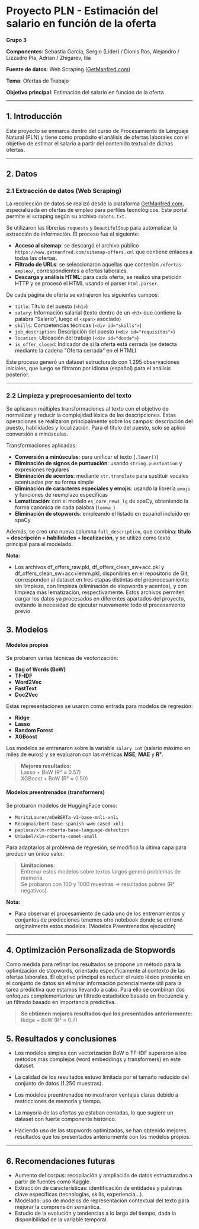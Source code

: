 # Proyecto PLN - Estimación del salario en función de la oferta

**Grupo 3**  

**Componentes**: Sebastia Garcia, Sergio (Lider) / Dionis Ros, Alejandro / Lizzadro Pla, Adrian / Zhigarev, Ilia

**Fuente de datos**: Web Scraping ([GetManfred.com](https://www.getmanfred.com/))  

**Tema**: Ofertas de Trabajo  

**Objetivo principal**: Estimación del salario en función de la oferta  

---

## 1. Introducción

Este proyecto se enmarca dentro del curso de Procesamiento de Lenguaje Natural (PLN) y tiene como propósito el análisis de ofertas laborales con el objetivo de estimar el salario a partir del contenido textual de dichas ofertas.

---

## 2. Datos

### 2.1 Extracción de datos (Web Scraping)

La recolección de datos se realizó desde la plataforma [GetManfred.com](https://www.getmanfred.com), especializada en ofertas de empleo para perfiles tecnológicos. Este portal permite el scraping según su archivo `robots.txt`.

Se utilizaron las librerías `requests` y `BeautifulSoup` para automatizar la extracción de información. El proceso fue el siguiente:

- **Acceso al sitemap**: se descargó el archivo público `https://www.getmanfred.com/sitemap-offers.xml` que contiene enlaces a todas las ofertas.
- **Filtrado de URLs**: se seleccionaron aquellas que contenían `/ofertas-empleo/`, correspondientes a ofertas laborales.
- **Descarga y análisis HTML**: para cada oferta, se realizó una petición HTTP y se procesó el HTML usando el parser `html.parser`.

De cada página de oferta se extrajeron los siguientes campos:

- `title`: Título del puesto (`<h1>`)
- `salary`: Información salarial (texto dentro de un `<h3>` que contiene la palabra "Salario", luego el `<span>` asociado)
- `skills`: Competencias técnicas (`<div id="skills">`)
- `job_description`: Descripción del puesto (`<div id="requisitos">`)
- `location`: Ubicación del trabajo (`<div id="donde">`)
- `is_offer_closed`: Indicador de si la oferta está cerrada (se detecta mediante la cadena "Oferta cerrada" en el HTML)

Este proceso generó un dataset estructurado con 1.295 observaciones iniciales, que luego se filtraron por idioma (español) para el análisis posterior.

---

### 2.2 Limpieza y preprocesamiento del texto

Se aplicaron múltiples transformaciones al texto con el objetivo de normalizar y reducir la complejidad léxica de las descripciones. Estas operaciones se realizaron principalmente sobre los campos: descripción del puesto, habilidades y localización. Para el título del puesto, solo se aplicó conversión a minúsculas.

Transformaciones aplicadas:

- **Conversión a minúsculas**: para unificar el texto (`.lower()`)
- **Eliminación de signos de puntuación**: usando `string.punctuation` y expresiones regulares
- **Eliminación de acentos**: mediante `str.translate` para sustituir vocales acentuadas por su forma simple
- **Eliminación de caracteres especiales y emojis**: usando la librería `emoji` y funciones de reemplazo específicas
- **Lematización**: con el modelo `es_core_news_lg` de spaCy, obteniendo la forma canónica de cada palabra (`lemma_`)
- **Eliminación de stopwords**: empleando el listado en español incluido en spaCy

Además, se creó una nueva columna `full_description`, que combina: **título + descripción + habilidades + localización**, y se utilizó como texto principal para el modelado.

**Nota:**  
- Los archivos df_offers_raw.pkl, df_offers_clean_sw+acc.pkl y df_offers_clean_sw+acc+lemm.pkl, disponibles en el repositorio de Git, corresponden al dataset en tres etapas distintas del preprocesamiento: sin limpieza, con limpieza (eliminación de stopwords y acentos), y con limpieza más lematización, respectivamente. Estos archivos permiten cargar los datos ya procesados en diferentes apartados del proyecto, evitando la necesidad de ejecutar nuevamente todo el procesamiento previo.

## 3. Modelos

#### Modelos propios

Se probaron varias técnicas de vectorización:

- **Bag of Words (BoW)**
- **TF-IDF**
- **Word2Vec**
- **FastText**
- **Doc2Vec**

Estas representaciones se usaron como entrada para modelos de regresión:

- **Ridge**
- **Lasso**
- **Random Forest**
- **XGBoost**

Los modelos se entrenaron sobre la variable `salary_int` (salario máximo en miles de euros) y se evaluaron con las métricas **MSE**, **MAE** y **R²**.

> **Mejores resultados:**  
> Lasso + BoW (R² ≈ 0.57)  
> XGBoost + BoW (R² ≈ 0.50)

#### Modelos preentrenados (transformers)

Se probaron modelos de HuggingFace como:

- `MoritzLaurer/mDeBERTa-v3-base-mnli-xnli`
- `Recognai/bert-base-spanish-wwm-cased-xnli`
- `papluca/xlm-roberta-base-language-detection`
- `Unbabel/xlm-roberta-comet-small`

Para adaptarlos al problema de regresión, se modificó la última capa para producir un único valor.

> **Limitaciones:**  
> Entrenar estos modelos sobre textos largos generó problemas de memoria.  
> Se probaron con 100 y 1000 muestras → resultados pobres (R² negativos).

**Nota:**  
- Para observar el procesamiento de cada uno de los entrenamientos y conjuntos de predicciones tenemos otro notebook donde se entrenó originalmente estos modelos.
(Modelos Preentrenados ejecución)

---

## 4. Optimización Personalizada de Stopwords

Como medida para refinar los resultados se propone un método para la optimización de stopwords, orientado específicamente al contexto de las ofertas laborales.
El objetivo principal es reducir el ruido léxico presente en el conjunto de datos sin eliminar información potencialmente útil para la tarea predictiva que estamos llevando a cabo. Para ello se combinan dos enfoques complementarios: un filtrado estadístico basado en frecuencia y un filtrado basado en importancia predictiva.

> **Se obtienen mejores resultados que los presentados anteriormente:**  
> Ridge + BoW (R² ≈ 0.7)  

## 5. Resultados y conclusiones

- Los modelos simples con vectorización BoW o TF-IDF superaron a los métodos más complejos (word embeddings y transformers) en este dataset.

- La calidad de los resultados estuvo limitada por el tamaño reducido del conjunto de datos (1.250 muestras).

- Los modelos preentrenados no mostraron ventajas claras debido a restricciones de memoria y tiempo.

- La mayoría de las ofertas ya estaban cerradas, lo que sugiere un dataset con fuerte componente histórico.

- Haciendo uso de las stopwords optimizadas, se han obtenido mejores resultados que los presentados anteriormente con los modelos propios.
---

## 6. Recomendaciones futuras

* Aumento del corpus: recopilación y ampliación de datos estructurados a partir de fuentes como Kaggle.
* Extracción de características: identificación de entidades y palabras clave específicas (tecnologías, skills, experiencia...).
* Modelado: uso de modelos de representación contextual del texto para mejorar la comprensión semántica.
* Estudio de la evolución y tendencias a lo largo del tiempo, dada la disponibilidad de la variable temporal.
